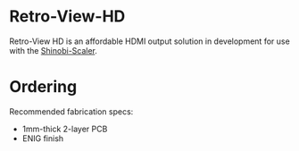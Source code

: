 # Retro-View-HD
Retro-View HD is an affordable HDMI output solution in development for use with the [Shinobi-Scaler](https://github.com/mackieks/Shinobi-Scaler).

# Ordering

Recommended fabrication specs:

- 1mm-thick 2-layer PCB
- ENIG finish
